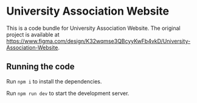 
  # University Association Website

  This is a code bundle for University Association Website. The original project is available at https://www.figma.com/design/K32wqmse3QBcyyKwFb4vkD/University-Association-Website.

  ## Running the code

  Run `npm i` to install the dependencies.

  Run `npm run dev` to start the development server.
  